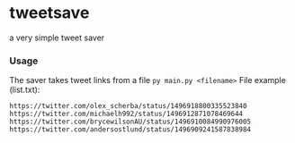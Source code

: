 # tweetsave
a very simple tweet saver

### Usage
The saver takes tweet links from a file
```py main.py <filename>```
File example (list.txt):
```
https://twitter.com/olex_scherba/status/1496918800335523840
https://twitter.com/michaelh992/status/1496912871078469644
https://twitter.com/brycewilsonAU/status/1496910084990976005
https://twitter.com/andersostlund/status/1496909241587838984
```